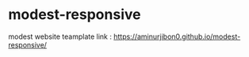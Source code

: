 # modest-responsive
modest website teamplate link : https://aminurjibon0.github.io/modest-responsive/
